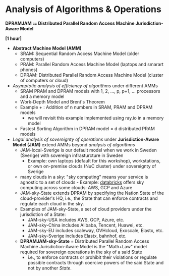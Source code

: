 # Analysis of Algorithms & Operations

**DPRAMJAM := Distributed Parallel Random Access Machine Jurisdiction-Aware Model**

**[1 hour]** 

- **Abstract Machine Model (AMM)**
  - SRAM: Sequential Random Access Machine Model (older computers)
  - PRAM: Parallel Random Access Machine Model (laptops and smarart phones) 
  - DPRAM: Distributed Parallel Random Access Machine Model (cluster of computers or cloud)
- *Asymptotic analysis of efficiency of algorithms* under different AMMs
  - SRAM PRAM and DPRAM models with 1, 2, ..., p, p+1, ... processors and a memory model
  - Work-Depth Model and Brent's Theorem
  - Example + : Addition of n numbers in SRAM, PRAM and DPRAM models 
    - we will revisit this example implemented using ray.io in a memory model
  - Fastest Sorting Algorithm in DPRAM model = d distributed PRAM models 
- *Legal analysis of sovereignty of operations* under **Jurisdiction-Aware Model (JAM)** extend AMMs beyond *analysis of algorithms*
  - JAM-local-Sverige is our default model when we work in Sweden (Sverige) with sovereign infrasturcture in Sweden
    - Example: own laptops (default for this workshop), workstations, or own on-premise clouds (NuC cluster) under sovereignty of Sverige
  - many clouds in a sky: "sky computing" means your service is agnostic to a set of clouds    - Example: [databricks](https://databricks.com) offers sky computing across some clouds: AWS, GCP and Azure 
  - JAM-sky-State extends DPRAM by specifying the Nation State of the cloud-provider's HQ, i.e., the State that can enforce contracts and regulate each cloud in the sky.
  - Examples of JAM-sky-State, a set of cloud providers under the jurisdiction of a State:
    - JAM-sky-USA includes AWS, GCP, Azure, etc.
    - JAM-sky-China includes Alibaba, Tencent, Huawei, etc.
    - JAM-sky-EU includes scaleway, OVHcloud, Exoscale, Elastx, etc.
    - JAM-sky-Sverige includes Elastx, bahnhof, etc.
  - **DPRAMJAM-sky-State** = Distributed Parallel Random Access Machine Jurisdiction-Aware Model is the "Math+Law" model required for sovereign operations in the sky of a said State 
    - i.e., to enforce contracts or prohibit their violations or regulate possible contracts through coercive powers of the said State and not by another *State*.
